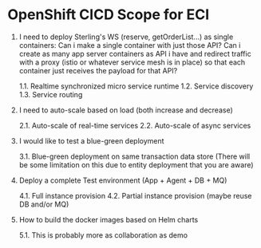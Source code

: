 # OpenShift CICD Scope for ECI

1. I need to deploy Sterling's WS (reserve, getOrderList...) as single containers: Can i make a single container with just those API? Can i create as many app server containers as API i have and redirect traffic with a proxy (istio or whatever service mesh is in place) so that each container just receives the payload for that API?

    1.1.	Realtime synchronized micro service runtime
    1.2.	Service discovery
    1.3.	Service routing


2. I need to auto-scale based on load (both increase and decrease)

    2.1.	Auto-scale of real-time services
    2.2.	Auto-scale of async services


3. I would like to test a blue-green deployment

    3.1. Blue-green deployment on same transaction data store (There will be some limitation on this due to entity deployment that you are aware)

4. Deploy a complete Test environment (App + Agent + DB + MQ)

    4.1.	Full instance provision
    4.2.	Partial instance provision (maybe reuse DB and/or MQ)


5. How to build the docker images based on Helm charts

    5.1.	This is probably more as collaboration as demo
